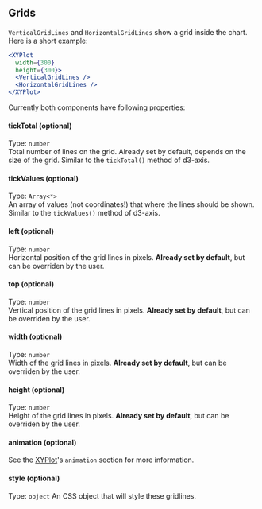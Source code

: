 ## Grids

<!-- INJECT:"CustomAxisChart" -->

`VerticalGridLines` and `HorizontalGridLines` show a grid inside the chart. Here is a short example:

```jsx
<XYPlot
  width={300}
  height={300}>
  <VerticalGridLines />
  <HorizontalGridLines />
</XYPlot>
```

Currently both components have following properties:

#### tickTotal (optional)
Type: `number`  
Total number of lines on the grid. Already set by default, depends on the size of the grid. Similar to the `tickTotal()` method of d3-axis.

#### tickValues (optional)
Type: `Array<*>`  
An array of values (not coordinates!) that where the lines should be shown. Similar to the `tickValues()` method of d3-axis.

#### left (optional)
Type: `number`  
Horizontal position of the grid lines in pixels. **Already set by default**, but can be overriden by the user.

#### top (optional)
Type: `number`  
Vertical position of the grid lines in pixels. **Already set by default**, but can be overriden by the user.

#### width (optional)
Type: `number`  
Width of the grid lines in pixels. **Already set by default**, but can be overriden by the user.

#### height (optional)
Type: `number`  
Height of the grid lines in pixels. **Already set by default**, but can be overriden by the user.

#### animation (optional)
See the [XYPlot](xy-plot.md)'s `animation` section for more information.

#### style (optional)
Type: `object`
An CSS object that will style these gridlines. 
